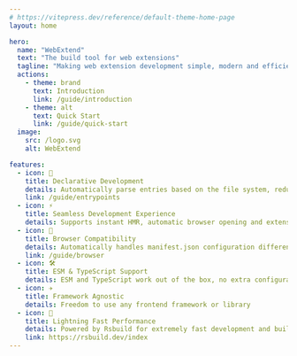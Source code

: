 ```yaml
---
# https://vitepress.dev/reference/default-theme-home-page
layout: home

hero:
  name: "WebExtend"
  text: "The build tool for web extensions"
  tagline: "Making web extension development simple, modern and efficient"
  actions:
    - theme: brand
      text: Introduction
      link: /guide/introduction
    - theme: alt
      text: Quick Start
      link: /guide/quick-start
  image:
    src: /logo.svg
    alt: WebExtend

features:
  - icon: 📝
    title: Declarative Development
    details: Automatically parse entries based on the file system, reducing manifest.json configuration burden
    link: /guide/entrypoints
  - icon: ⚡️
    title: Seamless Development Experience
    details: Supports instant HMR, automatic browser opening and extension running
  - icon: 🧭
    title: Browser Compatibility
    details: Automatically handles manifest.json configuration differences for easy multi-browser support
    link: /guide/browser
  - icon: 🛠️
    title: ESM & TypeScript Support
    details: ESM and TypeScript work out of the box, no extra configuration needed
  - icon: ✈️
    title: Framework Agnostic
    details: Freedom to use any frontend framework or library
  - icon: 🚀
    title: Lightning Fast Performance
    details: Powered by Rsbuild for extremely fast development and building
    link: https://rsbuild.dev/index
---
```

